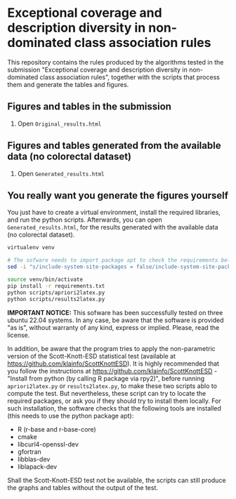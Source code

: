# Exceptional coverage and description diversity in non-dominated class association rules
This repository contains the rules produced by the algorithms tested in the submission "Exceptional coverage and description diversity in non-dominated class association rules", together with the scripts that process them and generate the tables and figures.

## Figures and tables in the submission
1. Open `Original_results.html`

## Figures and tables generated from the available data (no colorectal dataset)
1. Open `Generated_results.html`

## You really want you generate the figures yourself

You just have to create a virtual environment, install the required libraries, and run the python scripts. Afterwards, you can open `Generated_results.html`, for the results generated with the available data (no colorectal dataset).

```bash
virtualenv venv

# The sofware needs to import package apt to check the requirements below IMPORTANT NOTICE
sed -i "s/include-system-site-packages = false/include-system-site-packages = true/g" venv/pyvenv.cfg

source venv/bin/activate
pip install -r requirements.txt
python scripts/apriori2latex.py
python scripts/results2latex.py
```

**IMPORTANT NOTICE:** This sofware has been successfully tested on three ubuntu 22.04 systems. In any case, be aware that the software is provided "as is", without warranty of any kind, express or implied. Please, read the license.

In addition, be aware that the program tries to apply the non-parametric version of the Scott-Knott-ESD statistical test (available at https://github.com/klainfo/ScottKnottESD). It is highly recommended that you follow the instructions at https://github.com/klainfo/ScottKnottESD - "Install from python (by calling R package via rpy2)", before running `apriori2latex.py` or `results2latex.py`, to make these two scripts ablo to compute the test. But nevertheless, these script can try to locate the required packages, or ask you if they should try to install them locally. For such installation, the software checks that the following tools are installed (this needs to use the python package apt):
- R (r-base and r-base-core)
- cmake
- libcurl4-openssl-dev
- gfortran
- libblas-dev
- liblapack-dev

Shall the Scott-Knott-ESD test not be available, the scripts can still produce the graphs and tables without the output of the test.
